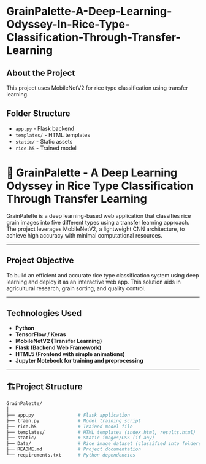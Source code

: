 # GrainPalette-A-Deep-Learning-Odyssey-In-Rice-Type-Classification-Through-Transfer-Learning
##  About the Project
This project uses MobileNetV2 for rice type classification using transfer learning.

## Folder Structure
- `app.py` - Flask backend
- `templates/` - HTML templates
- `static/` - Static assets
- `rice.h5` - Trained model

# 🌾 GrainPalette - A Deep Learning Odyssey in Rice Type Classification Through Transfer Learning

GrainPalette is a deep learning-based web application that classifies rice grain images into five different types using a transfer learning approach. The project leverages MobileNetV2, a lightweight CNN architecture, to achieve high accuracy with minimal computational resources.

---

##  Project Objective

To build an efficient and accurate rice type classification system using deep learning and deploy it as an interactive web app. This solution aids in agricultural research, grain sorting, and quality control.

---

##  Technologies Used

- **Python**
- **TensorFlow / Keras**
- **MobileNetV2 (Transfer Learning)**
- **Flask (Backend Web Framework)**
- **HTML5 (Frontend with simple animations)**
- **Jupyter Notebook for training and preprocessing**

---

## 🏗Project Structure

```bash
GrainPalette/
│
├── app.py                # Flask application
├── train.py              # Model training script
├── rice.h5               # Trained model file
├── templates/            # HTML templates (index.html, results.html)
├── static/               # Static images/CSS (if any)
├── Data/                 # Rice image dataset (classified into folders)
├── README.md             # Project documentation
└── requirements.txt      # Python dependencies




